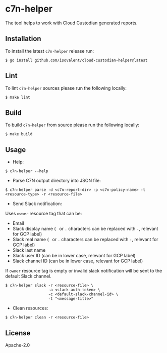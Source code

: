 # c7n-helper

The tool helps to work with Cloud Custodian generated reports.

## Installation

To install the latest `c7n-helper` release run:

```console
$ go install github.com/isovalent/cloud-custodian-helper@latest
```

## Lint

To lint `c7n-helper` sources please run the following locally:

```console
$ make lint
```

## Build

To build `c7n-helper` from source please run the following locally:

```console
$ make build
```

## Usage

* Help:

```console
$ c7n-helper --help
```

* Parse C7N output directory into JSON file:

```console
$ c7n-helper parse -d <c7n-report-dir> -p <c7n-policy-name> -t <resource-type> -r <resource-file>
```

* Send Slack notification:

Uses `owner` resource tag that can be:
 * Email
 * Slack display name (` ` or `.` characters can be replaced with `-`, relevant for GCP label)
 * Slack real name (` ` or `.` characters can be replaced with `-`, relevant for GCP label)
 * Slack last name
 * Slack user ID (can be in lower case, relevant for GCP label)
 * Slack channel ID (can be in lower case, relevant for GCP label)

If `owner` resource tag is empty or invalid slack notification will be sent to the default Slack channel.

```console
$ c7n-helper slack -r <resource-file> \
                   -a <slack-auth-token> \
                   -c <default-slack-channel-id> \
                   -t "<message-title>"
```

* Clean resources:

```console
$ c7n-helper clean -r <resource-file>
```

## License

Apache-2.0
